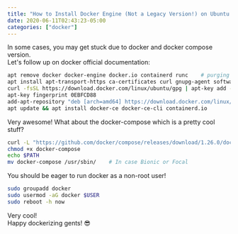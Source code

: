```yaml
---
title: "How to Install Docker Engine (Not a Legacy Version!) on Ubuntu Bionic or Focal"
date: 2020-06-11T02:43:23-05:00
categories: ["docker"]
---
```

In some cases, you may get stuck due to docker and docker compose version.  
Let's follow up on docker official documentation:  
```bash
apt remove docker docker-engine docker.io containerd runc    # purging the legacy version if exists
apt install apt-transport-https ca-certificates curl gnupg-agent software-properties-common
curl -fsSL https://download.docker.com/linux/ubuntu/gpg | apt-key add -
apt-key fingerprint 0EBFCD88
add-apt-repository "deb [arch=amd64] https://download.docker.com/linux/ubuntu $(lsb_release -cs) stable"
apt update && apt install docker-ce docker-ce-cli containerd.io
```
Very awesome! What about the docker-compose which is a pretty cool stuff?  
```bash
curl -L "https://github.com/docker/compose/releases/download/1.26.0/docker-compose-$(uname -s)-$(uname -m)" -o docker-compose
chmod +x docker-compose
echo $PATH
mv docker-compose /usr/sbin/    # In case Bionic or Focal
```
You should be eager to run docker as a non-root user!  
```bash
sudo groupadd docker
sudo usermod -aG docker $USER
sudo reboot -h now
```
Very cool!  
Happy dockerizing gents! 😎


